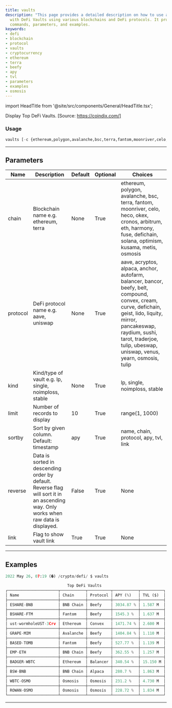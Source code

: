 ```yaml
---
title: vaults
description: "This page provides a detailed description on how to use and interact"
  with DeFi Vaults using various blockchains and DeFi protocols. It provides useful
  commands, parameters, and examples.
keywords:
- defi
- blockchain
- protocol
- vaults
- cryptocurrency
- ethereum
- terra
- beefy
- apy
- tvl
- parameters
- examples
- osmosis
---
```


import HeadTitle from '@site/src/components/General/HeadTitle.tsx';

<HeadTitle title="crypto/defi/vaults - Reference | OpenBB Terminal Docs" />

Display Top DeFi Vaults. [Source: https://coindix.com/]

### Usage

```python
vaults [-c {ethereum,polygon,avalanche,bsc,terra,fantom,moonriver,celo,heco,okex,cronos,arbitrum,eth,harmony,fuse,defichain,solana,optimism,kusama,metis,osmosis}] [-p {aave,acryptos,alpaca,anchor,autofarm,balancer,bancor,beefy,belt,compound,convex,cream,curve,defichain,geist,lido,liquity,mirror,pancakeswap,raydium,sushi,tarot,traderjoe,tulip,ubeswap,uniswap,venus,yearn,osmosis,tulip}] [-k {lp,single,noimploss,stable}] [-t TOP] [-s {name,chain,protocol,apy,tvl,link}] [-r] [-l]
```

---

## Parameters

| Name | Description | Default | Optional | Choices |
| ---- | ----------- | ------- | -------- | ------- |
| chain | Blockchain name e.g. ethereum, terra | None | True | ethereum, polygon, avalanche, bsc, terra, fantom, moonriver, celo, heco, okex, cronos, arbitrum, eth, harmony, fuse, defichain, solana, optimism, kusama, metis, osmosis |
| protocol | DeFi protocol name e.g. aave, uniswap | None | True | aave, acryptos, alpaca, anchor, autofarm, balancer, bancor, beefy, belt, compound, convex, cream, curve, defichain, geist, lido, liquity, mirror, pancakeswap, raydium, sushi, tarot, traderjoe, tulip, ubeswap, uniswap, venus, yearn, osmosis, tulip |
| kind | Kind/type of vault e.g. lp, single, noimploss, stable | None | True | lp, single, noimploss, stable |
| limit | Number of records to display | 10 | True | range(1, 1000) |
| sortby | Sort by given column. Default: timestamp | apy | True | name, chain, protocol, apy, tvl, link |
| reverse | Data is sorted in descending order by default. Reverse flag will sort it in an ascending way. Only works when raw data is displayed. | False | True | None |
| link | Flag to show vault link | True | True | None |


---

## Examples

```python
2022 May 26, 07:19 (�) /crypto/defi/ $ vaults

                           Top DeFi Vaults
┌──────────────────────┬───────────┬──────────┬───────────┬──────────┐
│ Name                 │ Chain     │ Protocol │ APY (%)   │ TVL ($)  │
├──────────────────────┼───────────┼──────────┼───────────┼──────────┤
│ ESHARE-BNB           │ BNB Chain │ Beefy    │ 3034.87 % │ 1.587 M  │
├──────────────────────┼───────────┼──────────┼───────────┼──────────┤
│ BSHARE-FTM           │ Fantom    │ Beefy    │ 1545.3 %  │ 1.637 M  │
├──────────────────────┼───────────┼──────────┼───────────┼──────────┤
│ ust-wormholeUST-3Crv │ Ethereum  │ Convex   │ 1471.74 % │ 2.600 M  │
├──────────────────────┼───────────┼──────────┼───────────┼──────────┤
│ GRAPE-MIM            │ Avalanche │ Beefy    │ 1404.84 % │ 1.110 M  │
├──────────────────────┼───────────┼──────────┼───────────┼──────────┤
│ BASED-TOMB           │ Fantom    │ Beefy    │ 527.77 %  │ 1.139 M  │
├──────────────────────┼───────────┼──────────┼───────────┼──────────┤
│ EMP-ETH              │ BNB Chain │ Beefy    │ 362.55 %  │ 1.257 M  │
├──────────────────────┼───────────┼──────────┼───────────┼──────────┤
│ BADGER-WBTC          │ Ethereum  │ Balancer │ 340.54 %  │ 15.150 M │
├──────────────────────┼───────────┼──────────┼───────────┼──────────┤
│ BSW-BNB              │ BNB Chain │ Alpaca   │ 280.7 %   │ 1.863 M  │
├──────────────────────┼───────────┼──────────┼───────────┼──────────┤
│ WBTC-OSMO            │ Osmosis   │ Osmosis  │ 231.2 %   │ 4.730 M  │
├──────────────────────┼───────────┼──────────┼───────────┼──────────┤
│ ROWAN-OSMO           │ Osmosis   │ Osmosis  │ 228.72 %  │ 1.834 M  │
└──────────────────────┴───────────┴──────────┴───────────┴──────────┘
```
---
